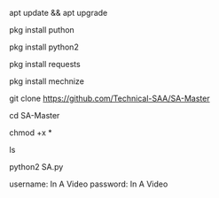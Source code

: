 apt update && apt upgrade 

pkg install puthon

pkg install python2

pkg install requests

pkg install mechnize

git clone https://github.com/Technical-SAA/SA-Master

cd SA-Master

chmod +x *

ls

python2 SA.py

username: In A Video
password: In A Video
